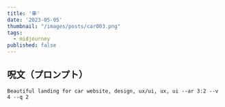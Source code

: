 ```yaml
---
title: '車'
date: '2023-05-05'
thumbnail: "/images/posts/car003.png"
tags:
  - midjourney
published: false
---
```


## 呪文（プロンプト）
```
Beautiful landing for car website, design, ux/ui, ux, ui --ar 3:2 --v 4 --q 2
```